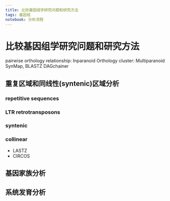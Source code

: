 ```yaml
---
title: 比较基因组学研究问题和研究方法
tags: 基因组
notebook: 分析流程 
---
```


<!-- @import "[TOC]" {cmd="toc" depthFrom=1 depthTo=6 orderedList=false} -->

# 比较基因组学研究问题和研究方法

pairwise orthology relationship: Inparanoid
Orthology cluster: Multiparanoid
SynMap, BLASTZ DAGchainer

## 重复区域和同线性(syntenic)区域分析

### repetitive sequences

### LTR retrotransposons

### syntenic

### collinear

- LASTZ
- CIRCOS

## 基因家族分析

## 系统发育分析
